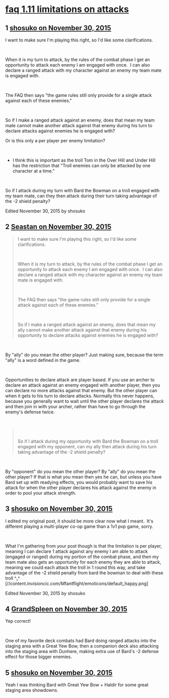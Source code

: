 # [faq 1.11 limitations on attacks](https://community.fantasyflightgames.com/topic/194649-faq-111-limitations-on-attacks/)

## 1 [shosuko on November 30, 2015](https://community.fantasyflightgames.com/topic/194649-faq-111-limitations-on-attacks/?do=findComment&comment=1912002)

I want to make sure I'm playing this right, so I'd like some clarifications.

 

When it is my turn to attack, by the rules of the combat phase I get an opportunity to attack each enemy I am engaged with once.  I can also declare a ranged attack with my character against an enemy my team mate is engaged with.

 

The FAQ then says "the game rules still only provide for a single attack against each of these enemies."

 

So if I make a ranged attack against an enemy, does that mean my team mate cannot make another attack against that enemy during his turn to declare attacks against enemies he is engaged with?

Or is this only a per player per enemy limitation?

 

- I think this is important as the troll Tom in the Over Hill and Under Hill has the restriction that "Troll enemies can only be attacked by one character at a time."

 

So if I attack during my turn with Bard the Bowman on a troll engaged with my team mate, can they then attack during their turn taking advantage of the -2 shield penalty?

Edited November 30, 2015 by shosuko

## 2 [Seastan on November 30, 2015](https://community.fantasyflightgames.com/topic/194649-faq-111-limitations-on-attacks/?do=findComment&comment=1912068)

> I want to make sure I'm playing this right, so I'd like some clarifications.
> 
>  
> 
> When it is my turn to attack, by the rules of the combat phase I get an opportunity to attack each enemy I am engaged with once.  I can also declare a ranged attack with my character against an enemy my team mate is engaged with.
> 
>  
> 
> The FAQ then says "the game rules still only provide for a single attack against each of these enemies."
> 
>  
> 
> So if I make a ranged attack against an enemy, does that mean my ally cannot make another attack against that enemy during his opportunity to declare attacks against enemies he is engaged with?

 

By "ally" do you mean the other player? Just making sure, because the term "ally" is a word defined in the game.

 

Opportunities to declare attack are player based. If you use an archer to declare an attack against an enemy engaged with another player, then you can declare no more attacks against that enemy. But the other player can when it gets to his turn to declare attacks. Normally this never happens, because you generally want to wait until the other player declares the attack and then join in with your archer, rather than have to go through the enemy's defense twice.

 

>  
> 
> So if I attack during my opportunity with Bard the Bowman on a troll engaged with my opponent, can my ally then attack during his turn taking advantage of the -2 shield penalty?

 

By "opponent" do you mean the other player? By "ally" do you mean the other player? If that is what you mean then yes he can, but unless you have Bard set up with readying effects, you would probably want to save his attack for when the other player declares his attack against the enemy in order to pool your attack strength.

## 3 [shosuko on November 30, 2015](https://community.fantasyflightgames.com/topic/194649-faq-111-limitations-on-attacks/?do=findComment&comment=1912093)

I edited my original post, it should be more clear now what I meant.  It's different playing a multi-player co-op game than a 1v1 pvp game, sorry.

 

What I'm gathering from your post though is that the limitation is per player, meaning I can declare 1 attack against any enemy I am able to attack (engaged or ranged) during my portion of the combat phase, and then my team mate also gets an opportunity for each enemy they are able to attack, meaning we could each attack the troll in 1 round this way, and take advantage of the -2 shield penalty from bard the bowman to deal with these troll ^_^ [//content.invisioncic.com/Mfantflight/emoticons/default_happy.png]

Edited November 30, 2015 by shosuko

## 4 [GrandSpleen on November 30, 2015](https://community.fantasyflightgames.com/topic/194649-faq-111-limitations-on-attacks/?do=findComment&comment=1912104)

Yep correct!

 

One of my favorite deck combats had Bard doing ranged attacks into the staging area with a Great Yew Bow, then a companion deck also attacking into the staging area with Dunhere, making extra use of Bard's -2 defense effect for those bigger enemies.

## 5 [shosuko on November 30, 2015](https://community.fantasyflightgames.com/topic/194649-faq-111-limitations-on-attacks/?do=findComment&comment=1912120)

Yeah I was thinking Bard with Great Yew Bow + Haldir for some great staging area showdowns.

